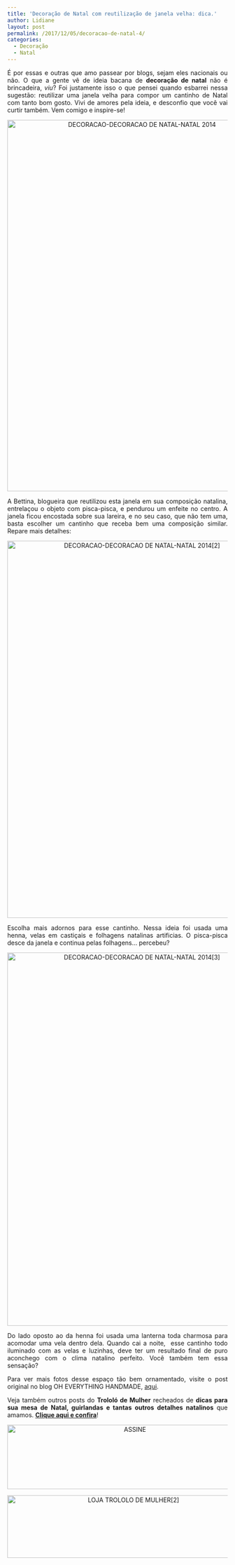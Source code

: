 ```yaml
---
title: 'Decoração de Natal com reutilização de janela velha: dica.'
author: Lidiane
layout: post
permalink: /2017/12/05/decoracao-de-natal-4/
categories:
  - Decoração
  - Natal
---
```

<p align="justify">
  É por essas e outras que amo passear por blogs, sejam eles nacionais ou não. O que a gente vê de ideia bacana de <strong>decoração de natal</strong> não é brincadeira, <em>viu</em>? Foi justamente isso o que pensei quando esbarrei nessa sugestão: reutilizar uma janela velha para compor um cantinho de Natal com tanto bom gosto. Vivi de amores pela ideia, e desconfio que você vai curtir também. Vem comigo e inspire-se!
</p>

<p align="center">
  <a href="http://www.decoracaodacasa.com/blog/wp-content/uploads/2014/10/DECORACAO-DECORACAO-DE-NATAL-NATAL-2014.png"><img class="alignnone size-full wp-image-2152" src="http://www.decoracaodacasa.com/blog/wp-content/uploads/2014/10/DECORACAO-DECORACAO-DE-NATAL-NATAL-2014.png" alt="DECORACAO-DECORACAO DE NATAL-NATAL 2014" width="600" height="848" /></a>
</p>

<p align="justify">
  A Bettina, blogueira que reutilizou esta janela em sua composição natalina, entrelaçou o objeto com pisca-pisca, e pendurou um enfeite no centro. A janela ficou encostada sobre sua lareira, e no seu caso, que não tem uma, basta escolher um cantinho que receba bem uma composição similar. Repare mais detalhes:
</p>

<p align="center">
  <a href="http://www.decoracaodacasa.com/blog/wp-content/uploads/2014/10/DECORACAO-DECORACAO-DE-NATAL-NATAL-20142.png"><img class="alignnone size-full wp-image-2155" src="http://www.decoracaodacasa.com/blog/wp-content/uploads/2014/10/DECORACAO-DECORACAO-DE-NATAL-NATAL-20142.png" alt="DECORACAO-DECORACAO DE NATAL-NATAL 2014[2]" width="600" height="861" /></a>
</p>

<p align="justify">
  Escolha mais adornos para esse cantinho. Nessa ideia foi usada uma henna, velas em castiçais e folhagens natalinas artificias. O pisca-pisca desce da janela e continua pelas folhagens… percebeu?
</p>

<p align="center">
  <a href="http://www.decoracaodacasa.com/blog/wp-content/uploads/2014/10/DECORACAO-DECORACAO-DE-NATAL-NATAL-20143.png"><img class="alignnone size-full wp-image-2153" src="http://www.decoracaodacasa.com/blog/wp-content/uploads/2014/10/DECORACAO-DECORACAO-DE-NATAL-NATAL-20143.png" alt="DECORACAO-DECORACAO DE NATAL-NATAL 2014[3]" width="600" height="852" /></a>
</p>

<p align="justify">
  Do lado oposto ao da henna foi usada uma lanterna toda charmosa para acomodar uma vela dentro dela. Quando cai a noite,  esse cantinho todo iluminado com as velas e luzinhas, deve ter um resultado final de puro aconchego com o clima natalino perfeito. Você também tem essa sensação?
</p>

<p align="justify">
  Para ver mais fotos desse espaço tão bem ornamentado, visite o post original no blog OH EVERYTHING HANDMADE, <a href="http://www.oheverythinghandmade.com/reveal-fireplace-mantel-christmas-decor/" target="_blank" rel="noopener noreferrer">aqui</a>.
</p>

<p align="justify">
  Veja também outros posts do <strong>Trololó de Mulher</strong> recheados de <strong>dicas para sua mesa de Natal, guirlandas e tantas outros detalhes natalinos</strong> que amamos. <a href="http://www.trololodemulher.com.br/category/natal/" target="_blank" rel="noopener noreferrer"><strong>Clique aqui e confira</strong></a>!
</p>

<p align="center">
  <a href="http://feedburner.google.com/fb/a/mailverify?uri=blogbichafemea&loc=pt_BR" target="_blank" rel="noopener noreferrer"><img class="alignnone size-full wp-image-14011" src="https://www.trololodemulher.com.br/2017/08/ASSINE.jpg" alt="ASSINE" width="568" height="147" /></a>
</p>

<p align="center">
  <a href="http://loja.trololodemulher.com.br/" target="_blank" rel="noopener noreferrer"><img class="alignnone wp-image-14333 size-full" src="https://www.trololodemulher.com.br/2017/10/LOJA-TROLOLO-DE-MULHER2.png" alt="LOJA TROLOLO DE MULHER[2]" width="561" height="143" /></a>
</p>